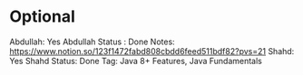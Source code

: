# Optional

Abdullah: Yes
Abdullah Status : Done
Notes: https://www.notion.so/123f1472fabd808cbdd6feed511bdf82?pvs=21
Shahd: Yes
Shahd Status: Done
Tag: Java 8+ Features, Java Fundamentals